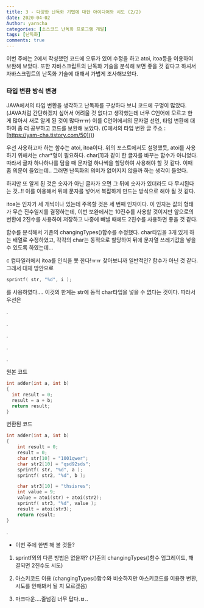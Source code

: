```yaml
---
title: 3 - 다양한 난독화 기법에 대한 아이디어와 시도 (2/2)
date: 2020-04-02
Author: yarncha
categories: [소스코드 난독화 프로그램 개발]
tags: [난독화]
comments: true
---
```


이번 주에는 2에서 작성했던 코드에 오류가 있어 수정을 하고 atoi, itoa등을 이용하여 보완해 보았다. 또한 자바스크립트의 난독화 기술을 분석해 보면 좋을 것 같다고 하셔서 자바스크립트의 난독화 기술에 대해서 가볍게 조사해보았다.

### 타입 변환 방식 변경

JAVA에서의 타입 변환을 생각하고 난독화를 구상하다 보니 코드에 구멍이 많았다. (JAVA처럼 간단하겠지 싶어서 어려울 것 없다고 생각했는데 너무 C언어에 모르고 한 게 많아서 새로 알게 된 것이 많다ㅠㅠ) 이를 C언어에서의 문자열 선언, 타입 변환에 대하여 좀 더 공부하고 코드를 보완해 보았다. (C에서의 타입 변환 글 주소 : [https://yam-cha.tistory.com/50]())

우선 사용하고자 하는 함수는 atoi, itoa이다. 위의 포스트에서도 설명했듯, atoi를 사용하기 위해서는 char*형이 필요하다. char[1]과 같이 한 글자를 바꾸는 함수가 아니었다. 따라서 글자 하나하나를 담을 때 문자열 하나씩을 할당하여 사용해야 할 것 같다. 이때 좀 의문이 들었는데.. 그러면 난독화의 의미가 없어지지 않을까 하는 생각이 들었다.

하지만 또 알게 된 것은 숫자가 아닌 글자가 오면 그 뒤에 숫자가 있더라도 다 무시된다는 것..!! 이를 이용해서 뒤에 문자를 넣어서 복잡하게 만드는 방식으로 해야 될 것 같다.

itoa는 인자가 세 개씩이나 있는데 주목할 것은 세 번째 인자이다. 이 인자는 값의 형태가 무슨 진수일지를 결정하는데, 이번 보완에서는 10진수를 사용할 것이지만 앞으로의 변환에 2진수를 사용하여 저장하고 나중에 빼낼 때에도 2진수를 사용하면 좋을 것 같다.

함수를 분석해서 기존의 changingTypes()함수를 수정했다. char타입을 3개 있게 하는 배열로 수정하였고, 각각의 char는 동적으로 할당하여 뒤에 문자열 쓰레기값을 넣을 수 있도록 하였는데...

c 컴파일러에서 itoa를 인식을 못 한다!ㅠㅠ 찾아보니까 일반적인? 함수가 아닌 것 같다. 그래서 대체 방안으로
```c
sprintf( str, "%d", i );
```
를 사용하였다.... 이것의 한계는 str에 동적 char타입을 넣을 수 없다는 것이다. 따라서 우선은

.

.


.

.

.

원본 코드
```c
int adder(int a, int b)
{
  int result = 0;
  result = a + b;
  return result;
}
```
변환된 코드
```c
int adder(int a, int b)
{
	int result = 0;
	result = 0;
	char str[10] = "1001qwer";
	char str2[10] = "qsd92sds";
	sprintf( str, "%d", a );
	sprintf( str2, "%d", b );

	char str3[10] = "thsisres";
	int value = 9;
	value = atoi(str) + atoi(str2);
	sprintf( str3, "%d", value );
	result = atoi(str3);
	return result;
}
```


.


+ 이번 주에 한번 해 볼 것들?

1. sprintf외의 다른 방법은 없을까? (기존의 changingTypes()함수 업그레이드, 해결되면 2진수도 시도)

2. 아스키코드 이용 (changingTypes()함수와 비슷하지만 아스키코드를 이용한 변환, 시도를 안해봐서 될 지 모르겠음)

3. 마크다운....줄넘김 너무 답다.ㅂ..
